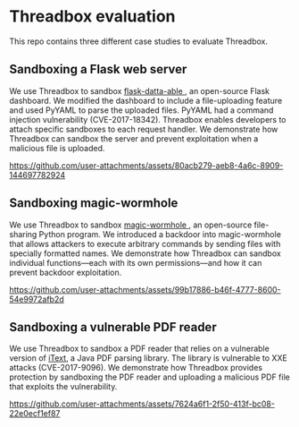 # Threadbox evaluation

This repo contains three different case studies to evaluate Threadbox.

## Sandboxing a Flask web server

We use Threadbox to sandbox [flask-datta-able ](https://github.com/app-generator/flask-datta-able), an open-source Flask dashboard. We modified the dashboard to include a file-uploading feature and used PyYAML to parse the uploaded files. PyYAML had a command injection vulnerability (CVE-2017-18342). Threadbox enables developers to attach specific sandboxes to each request handler. We demonstrate how Threadbox can sandbox the server and prevent exploitation when a malicious file is uploaded.

https://github.com/user-attachments/assets/80acb279-aeb8-4a6c-8909-144697782924


## Sandboxing magic-wormhole

We use Threadbox to sandbox [magic-wormhole ](https://github.com/magic-wormhole/magic-wormhole), an open-source file-sharing Python program. We introduced a backdoor into magic-wormhole that allows attackers to execute arbitrary commands by sending files with specially formatted names. We demonstrate how Threadbox can sandbox individual functions—each with its own permissions—and how it can prevent backdoor exploitation.

https://github.com/user-attachments/assets/99b17886-b46f-4777-8600-54e9972afb2d

## Sandboxing a vulnerable PDF reader

We use Threadbox to sandbox a PDF reader that relies on a vulnerable version of [iText](https://github.com/itext/itext-java), a Java PDF parsing library. The library is vulnerable to XXE attacks (CVE-2017-9096). We demonstrate how Threadbox provides protection by sandboxing the PDF reader and uploading a malicious PDF file that exploits the vulnerability.

https://github.com/user-attachments/assets/7624a6f1-2f50-413f-bc08-22e0ecf1ef87



